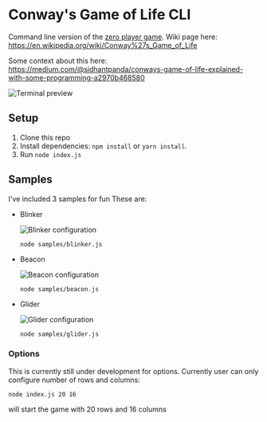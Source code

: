 # Conway's Game of Life CLI
Command line version of the [zero player game](https://en.wikipedia.org/wiki/Zero-player_game?oldformat=true). Wiki page here: 
https://en.wikipedia.org/wiki/Conway%27s_Game_of_Life

Some context about this here: https://medium.com/@sidhantpanda/conways-game-of-life-explained-with-some-programming-a2970b468580

![Terminal preview](https://media.giphy.com/media/2UnJcfVZTkXJHAFtLk/giphy.gif)

## Setup
1. Clone this repo
2. Install dependencies: `npm install` or `yarn install`.
3. Run `node index.js`

## Samples
I've included 3 samples for fun These are:
* Blinker 

  ![Blinker configuration](https://media.giphy.com/media/5b9eg7UOynODtk3DBw/200w_d.gif)
  
  `node samples/blinker.js`
* Beacon

  ![Beacon configuration](https://media.giphy.com/media/93fK5oVEGTRBUl2Jeu/200w_d.gif)
  
  `node samples/beacon.js`
* Glider
  
  ![Glider configuration](https://media.giphy.com/media/9FW6lSM6SyhrxMNv2Z/giphy.gif)
  
  `node samples/glider.js`

### Options
This is currently still under development for options. Currently user can only configure number of rows and columns:

  `node index.js 20 16`

will start the game with 20 rows and 16 columns
